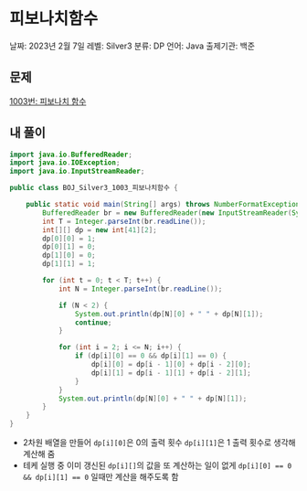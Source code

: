 # 피보나치함수

날짜: 2023년 2월 7일
레벨: Silver3
분류: DP
언어: Java
출제기관: 백준

## 문제

[1003번: 피보나치 함수](https://www.acmicpc.net/problem/1003)

## 내 풀이

```java
import java.io.BufferedReader;
import java.io.IOException;
import java.io.InputStreamReader;

public class BOJ_Silver3_1003_피보나치함수 {

	public static void main(String[] args) throws NumberFormatException, IOException {
		BufferedReader br = new BufferedReader(new InputStreamReader(System.in));
		int T = Integer.parseInt(br.readLine());
		int[][] dp = new int[41][2];
		dp[0][0] = 1;
		dp[0][1] = 0;
		dp[1][0] = 0;
		dp[1][1] = 1;

		for (int t = 0; t < T; t++) {
			int N = Integer.parseInt(br.readLine());

			if (N < 2) {
				System.out.println(dp[N][0] + " " + dp[N][1]);
				continue;
			}

			for (int i = 2; i <= N; i++) {
				if (dp[i][0] == 0 && dp[i][1] == 0) {
					dp[i][0] = dp[i - 1][0] + dp[i - 2][0];
					dp[i][1] = dp[i - 1][1] + dp[i - 2][1];
				}
			}
			System.out.println(dp[N][0] + " " + dp[N][1]);
		}
	}
}
```

- 2차원 배열을 만들어 `dp[i][0]`은 0의 출력 횟수 `dp[i][1]`은 1 출력 횟수로 생각해 계산해 줌
- 테케 실행 중 이미 갱신된 `dp[i][]`의 값을 또 계산하는 일이 없게 `dp[i][0] == 0 && dp[i][1] == 0` 일때만 계산을 해주도록 함